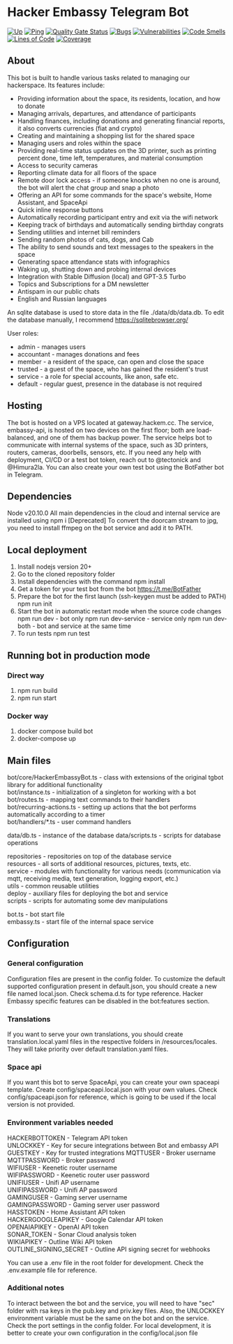 # Hacker Embassy Telegram Bot

[![Up](https://uptime.hackem.cc/api/badge/7/status)](<(https://uptime.hackem.cc/api/badge/7/status)>)
[![Ping](https://uptime.hackem.cc/api/badge/7/ping)](<(https://uptime.hackem.cc/api/badge/7/ping)>)
[![Quality Gate Status](https://sonarcloud.io/api/project_badges/measure?project=hackerembassy_hackerembassy-tg-bot&metric=alert_status)](https://sonarcloud.io/summary/new_code?id=hackerembassy_hackerembassy-tg-bot)
[![Bugs](https://sonarcloud.io/api/project_badges/measure?project=hackerembassy_hackerembassy-tg-bot&metric=bugs)](https://sonarcloud.io/summary/new_code?id=hackerembassy_hackerembassy-tg-bot)
[![Vulnerabilities](https://sonarcloud.io/api/project_badges/measure?project=hackerembassy_hackerembassy-tg-bot&metric=vulnerabilities)](https://sonarcloud.io/summary/new_code?id=hackerembassy_hackerembassy-tg-bot)
[![Code Smells](https://sonarcloud.io/api/project_badges/measure?project=hackerembassy_hackerembassy-tg-bot&metric=code_smells)](https://sonarcloud.io/summary/new_code?id=hackerembassy_hackerembassy-tg-bot)
[![Lines of Code](https://sonarcloud.io/api/project_badges/measure?project=hackerembassy_hackerembassy-tg-bot&metric=ncloc)](https://sonarcloud.io/summary/new_code?id=hackerembassy_hackerembassy-tg-bot)
[![Coverage](https://sonarcloud.io/api/project_badges/measure?project=hackerembassy_hackerembassy-tg-bot&metric=coverage)](https://sonarcloud.io/summary/new_code?id=hackerembassy_hackerembassy-tg-bot)

## About

This bot is built to handle various tasks related to managing our hackerspace. Its features include:

-   Providing information about the space, its residents, location, and how to donate
-   Managing arrivals, departures, and attendance of participants
-   Handling finances, including donations and generating financial reports, it also converts currencies (fiat and crypto)
-   Creating and maintaining a shopping list for the shared space
-   Managing users and roles within the space
-   Providing real-time status updates on the 3D printer, such as printing percent done, time left, temperatures, and material consumption
-   Access to security cameras
-   Reporting climate data for all floors of the space
-   Remote door lock access - if someone knocks when no one is around, the bot will alert the chat group and snap a photo
-   Offering an API for some commands for the space's website, Home Assistant, and SpaceApi
-   Quick inline response buttons
-   Automatically recording participant entry and exit via the wifi network
-   Keeping track of birthdays and automatically sending birthday congrats
-   Sending utilities and internet bill reminders
-   Sending random photos of cats, dogs, and Cab
-   The ability to send sounds and text messages to the speakers in the space
-   Generating space attendance stats with infographics
-   Waking up, shutting down and probing internal devices
-   Integration with Stable Diffusion (local) and GPT-3.5 Turbo
-   Topics and Subscriptions for a DM newsletter
-   Antispam in our public chats
-   English and Russian languages

An sqlite database is used to store data in the file ./data/db/data.db.
To edit the database manually, I recommend https://sqlitebrowser.org/

User roles:

-   admin - manages users
-   accountant - manages donations and fees
-   member - a resident of the space, can open and close the space
-   trusted - a guest of the space, who has gained the resident's trust
-   service - a role for special accounts, like anon, safe etc.
-   default - regular guest, presence in the database is not required

## Hosting

The bot is hosted on a VPS located at gateway.hackem.cc. The service, embassy-api, is hosted on two devices on the first floor; both are load-balanced, and one of them has backup power. The service helps bot to communicate with internal systems of the space, such as 3D printers, routers, cameras, doorbells, sensors, etc. If you need any help with deployment, CI/CD or a test bot token, reach out to @tectonick and @Himura2la. You can also create your own test bot using the BotFather bot in Telegram.

## Dependencies

Node v20.10.0
All main dependencies in the cloud and internal service are installed using npm i
[Deprecated] To convert the doorcam stream to jpg, you need to install ffmpeg on the bot service and add it to PATH.

## Local deployment

1. Install nodejs version 20+
2. Go to the cloned repository folder
3. Install dependencies with the command
   npm install
4. Get a token for your test bot from the bot https://t.me/BotFather
5. Prepare the bot for the first launch (ssh-keygen must be added to PATH)
   npm run init
6. Start the bot in automatic restart mode when the source code changes
   npm run dev - bot only
   npm run dev-service - service only
   npm run dev-both - bot and service at the same time
7. To run tests
   npm run test

## Running bot in production mode
### Direct way
1. npm run build
2. npm run start
### Docker way
1. docker compose build bot
2. docker-compose up

## Main files

bot/core/HackerEmbassyBot.ts - class with extensions of the original tgbot library for additional functionality  
bot/instance.ts - initialization of a singleton for working with a bot  
bot/routes.ts - mapping text commands to their handlers  
bot/recurring-actions.ts - setting up actions that the bot performs automatically according to a timer  
bot/handlers/\*.ts - user command handlers

data/db.ts - instance of the database
data/scripts.ts - scripts for database operations

repositories - repositories on top of the database service  
resources - all sorts of additional resources, pictures, texts, etc.  
service - modules with functionality for various needs (communication via mqtt, receiving media, text generation, logging export, etc.)  
utils - common reusable utilities  
deploy - auxiliary files for deploying the bot and service  
scripts - scripts for automating some dev manipulations

bot.ts - bot start file  
embassy.ts - start file of the internal space service

## Configuration

### General configuration
Configuration files are present in the config folder. To customize the default supported configuration present in default.json, you should create a new file named local.json. Check schema.d.ts for type reference.
Hacker Embassy specific features can be disabled in the bot:features section.

### Translations
If you want to serve your own translations, you should create translation.local.yaml files in the respective folders in /resources/locales. They will take priority over default translation.yaml files.

### Space api
If you want this bot to serve SpaceApi, you can create your own spaceapi template. Create config/spaceapi.local.json with your own values. Check config/spaceapi.json for reference, which is going to be used if the local version is not provided.

### Environment variables needed
HACKERBOTTOKEN - Telegram API token  
UNLOCKKEY - Key for secure integrations between Bot and embassy API  
GUESTKEY - Key for trusted integrations
MQTTUSER - Broker username  
MQTTPASSWORD - Broker password  
WIFIUSER - Keenetic router username  
WIFIPASSWORD - Keenetic router user password  
UNIFIUSER - Unifi AP username  
UNIFIPASSWORD - Unifi AP password  
GAMINGUSER - Gaming server username  
GAMINGPASSWORD - Gaming server user password  
HASSTOKEN - Home Assistant API token  
HACKERGOOGLEAPIKEY - Google Calendar API token  
OPENAIAPIKEY - OpenAI API token  
SONAR_TOKEN - Sonar Cloud analysis token  
WIKIAPIKEY - Outline Wiki API token  
OUTLINE_SIGNING_SECRET - Outline API signing secret for webhooks

You can use a .env file in the root folder for development. Check the .env.example file for reference.

### Additional notes

To interact between the bot and the service, you will need to have "sec" folder with rsa keys in the pub.key and priv.key files.
Also, the UNLOCKKEY environment variable must be the same on the bot and on the service.
Check the port settings in the config folder.
For local development, it is better to create your own configuration in the config/local.json file